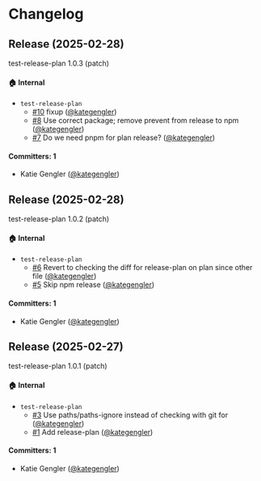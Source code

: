 # Changelog

## Release (2025-02-28)

test-release-plan 1.0.3 (patch)

#### :house: Internal
* `test-release-plan`
  * [#10](https://github.com/kategengler/test-release-plan/pull/10) fixup ([@kategengler](https://github.com/kategengler))
  * [#8](https://github.com/kategengler/test-release-plan/pull/8) Use correct package; remove prevent from release to npm ([@kategengler](https://github.com/kategengler))
  * [#7](https://github.com/kategengler/test-release-plan/pull/7) Do we need pnpm for plan release? ([@kategengler](https://github.com/kategengler))

#### Committers: 1
- Katie Gengler ([@kategengler](https://github.com/kategengler))

## Release (2025-02-28)

test-release-plan 1.0.2 (patch)

#### :house: Internal
* `test-release-plan`
  * [#6](https://github.com/kategengler/test-release-plan/pull/6) Revert to checking the diff for release-plan on plan since other file ([@kategengler](https://github.com/kategengler))
  * [#5](https://github.com/kategengler/test-release-plan/pull/5) Skip npm release ([@kategengler](https://github.com/kategengler))

#### Committers: 1
- Katie Gengler ([@kategengler](https://github.com/kategengler))

## Release (2025-02-27)

test-release-plan 1.0.1 (patch)

#### :house: Internal
* `test-release-plan`
  * [#3](https://github.com/kategengler/test-release-plan/pull/3) Use paths/paths-ignore instead of checking with git for ([@kategengler](https://github.com/kategengler))
  * [#1](https://github.com/kategengler/test-release-plan/pull/1) Add release-plan ([@kategengler](https://github.com/kategengler))

#### Committers: 1
- Katie Gengler ([@kategengler](https://github.com/kategengler))
